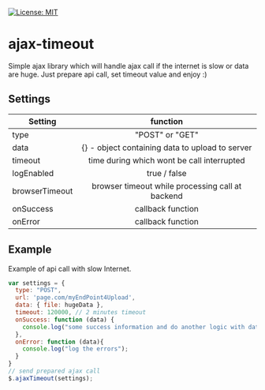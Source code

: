 [![License: MIT](https://img.shields.io/badge/License-MIT-yellow.svg)](https://opensource.org/licenses/MIT)

# ajax-timeout
Simple ajax library which will handle ajax call if the internet is slow or data are huge. Just prepare api call, set timeout value and enjoy :)

## Settings
| Setting       | function        |
| ------------- |:---------------:|
| type          | "POST" or "GET" |
| data          | {} - object containing data to upload to server|
| timeout       | time during which wont be call interrupted |
| logEnabled    | true / false |
| browserTimeout|browser timeout while processing call at backend |
| onSuccess     | callback function |
| onError       | callback function |

## Example
Example of api call with slow Internet.
```javascript
var settings = {
  type: "POST",
  url: 'page.com/myEndPoint4Upload',
  data: { file: hugeData },
  timeout: 120000, // 2 minutes timeout
  onSuccess: function (data) {
    console.log("some success information and do another logic with data returned from server");
  },
  onError: function (data){
    console.log("log the errors");
  }
}
// send prepared ajax call
$.ajaxTimeout(settings);
```
